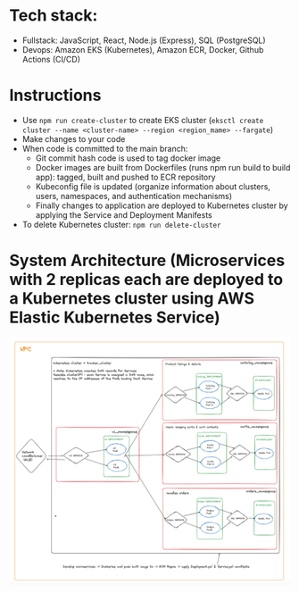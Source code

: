# Tech stack:
- Fullstack: JavaScript, React, Node.js (Express), SQL (PostgreSQL)
- Devops: Amazon EKS (Kubernetes), Amazon ECR, Docker, Github Actions (CI/CD)


# Instructions
- Use `npm run create-cluster` to create EKS cluster (`eksctl create cluster --name <cluster-name> --region <region_mame> --fargate`)
- Make changes to your code 
- When code is committed to the main branch:
    - Git commit hash code is used to tag docker image
    - Docker images are built from Dockerfiles (runs npm run build to build app): tagged, built and pushed to ECR repository
    - Kubeconfig file is updated (organize information about clusters, users, namespaces, and authentication mechanisms)
    - Finally changes to application are deployed to Kubernetes cluster by applying the Service and Deployment Manifests
- To delete Kubernetes cluster: `npm run delete-cluster`

# System Architecture (Microservices with 2 replicas each are deployed to a Kubernetes cluster using AWS Elastic Kubernetes Service)
![kubernetes architecture](src/client/assets/new-tracker-system-architecture.png)
